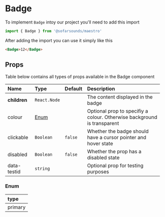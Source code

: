 # Badge

To implement `Badge` intoy our project you'll need to add this import
```js
import { Badge } from '@sofarsounds/maestro'
```

After adding the import you can use it simply like this
```html
<Badge>12</Badge>
```

## Props
Table below contains all types of props available in the Badge component

| Name          | Type  | Default         | Description                      |
| :------------ | :-----| :-------------- | :------------------------------- |
| **children** | `React.Node`   |           | The content displayed in the badge                                       
| colour       | [Enum](#enum)  |           | Optional prop to specifiy a colour. Otherwise background is transparent  
| clickable    | `Boolean`      | `false`   | Whether the badge should have a cursor pointer and hover state           
| disabled     | `Boolean`      | `false`   | Whether the prop has a disabled state                                    
| data-testid  | `string`       |           | Optional prop for testing purposes                                       

### Enum
| type    |
| :-------|
| primary |

